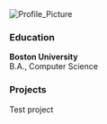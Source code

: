 <img src="/assets/images/Profile_Picture.jpg" alt="Profile_Picture"/>

### Education
**Boston University**  
B.A., Computer Science

### Projects

Test project


